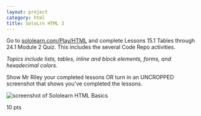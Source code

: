 ```yaml
---
layout: project
category: html
title: SoloLrn HTML 3
---
```


Go to [sololearn.com/Play/HTML](https://www.sololearn.com/Play/HTML) and complete Lessons 15.1 Tables through 24.1 Module 2 Quiz. This includes the several Code Repo activities.

 *Topics include lists, tables, inline and block elements, forms, and hexadecimal colors.*

Show Mr Riley your completed lessons OR turn in an UNCROPPED screenshot that shows you've completed the lessons.

![screenshot of Sololearn HTML Basics](/gdad/html/sololearnHtmlScreenshot.png)

10 pts
